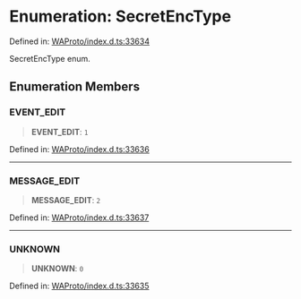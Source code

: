 # Enumeration: SecretEncType

Defined in: [WAProto/index.d.ts:33634](https://github.com/Fokusdotid/bail/blob/c270ba4454f95d50cec87a9d90b03360fac7058e/WAProto/index.d.ts#L33634)

SecretEncType enum.

## Enumeration Members

### EVENT\_EDIT

> **EVENT\_EDIT**: `1`

Defined in: [WAProto/index.d.ts:33636](https://github.com/Fokusdotid/bail/blob/c270ba4454f95d50cec87a9d90b03360fac7058e/WAProto/index.d.ts#L33636)

***

### MESSAGE\_EDIT

> **MESSAGE\_EDIT**: `2`

Defined in: [WAProto/index.d.ts:33637](https://github.com/Fokusdotid/bail/blob/c270ba4454f95d50cec87a9d90b03360fac7058e/WAProto/index.d.ts#L33637)

***

### UNKNOWN

> **UNKNOWN**: `0`

Defined in: [WAProto/index.d.ts:33635](https://github.com/Fokusdotid/bail/blob/c270ba4454f95d50cec87a9d90b03360fac7058e/WAProto/index.d.ts#L33635)
